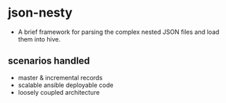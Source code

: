 # json-nesty
-  A brief framework for parsing the complex nested JSON files and load them into hive.

## scenarios handled
-  master & incremental records
-  scalable ansible deployable code
-  loosely coupled architecture
